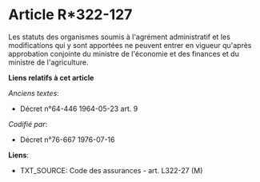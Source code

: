 # Article R*322-127

Les statuts des organismes soumis à l'agrément administratif et les modifications qui y sont apportées ne peuvent entrer en
vigueur qu'après approbation conjointe du ministre de l'économie et des finances et du ministre de l'agriculture.

**Liens relatifs à cet article**

_Anciens textes_:

  - Décret n°64-446 1964-05-23 art. 9

_Codifié par_:

  - Décret n°76-667 1976-07-16

**Liens**:

  - TXT_SOURCE: Code des assurances - art. L322-27 (M)
